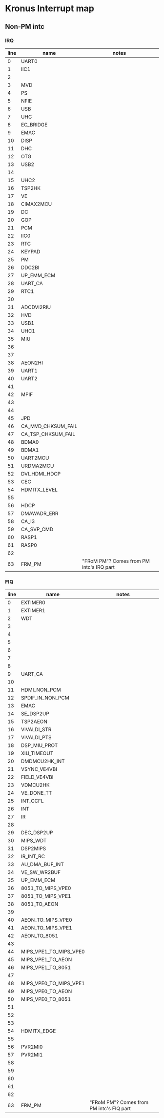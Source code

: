 # Kronus Interrupt map

## Non-PM intc

### IRQ

| line |        name        |    notes                                  |
|------|--------------------|-------------------------------------------|
| 0    | UART0              |                                           |
| 1    | IIC1               |                                           |
| 2    |                    |                                           |
| 3    | MVD                |                                           |
| 4    | PS                 |                                           |
| 5    | NFIE               |                                           |
| 6    | USB                |                                           |
| 7    | UHC                |                                           |
| 8    | EC_BRIDGE          |                                           |
| 9    | EMAC               |                                           |
| 10   | DISP               |                                           |
| 11   | DHC                |                                           |
| 12   | OTG                |                                           |
| 13   | USB2               |                                           |
| 14   |                    |                                           |
| 15   | UHC2               |                                           |
| 16   | TSP2HK             |                                           |
| 17   | VE                 |                                           |
| 18   | CIMAX2MCU          |                                           |
| 19   | DC                 |                                           |
| 20   | GOP                |                                           |
| 21   | PCM                |                                           |
| 22   | IIC0               |                                           |
| 23   | RTC                |                                           |
| 24   | KEYPAD             |                                           |
| 25   | PM                 |                                           |
| 26   | DDC2BI             |                                           |
| 27   | UP_EMM_ECM         |                                           |
| 28   | UART_CA            |                                           |
| 29   | RTC1               |                                           |
| 30   |                    |                                           |
| 31   | ADCDVI2RIU         |                                           |
| 32   | HVD                |                                           |
| 33   | USB1               |                                           |
| 34   | UHC1               |                                           |
| 35   | MIU                |                                           |
| 36   |                    |                                           |
| 37   |                    |                                           |
| 38   | AEON2HI            |                                           |
| 39   | UART1              |                                           |
| 40   | UART2              |                                           |
| 41   |                    |                                           |
| 42   | MPIF               |                                           |
| 43   |                    |                                           |
| 44   |                    |                                           |
| 45   | JPD                |                                           |
| 46   | CA_MVD_CHKSUM_FAIL |                                           |
| 47   | CA_TSP_CHKSUM_FAIL |                                           |
| 48   | BDMA0              |                                           |
| 49   | BDMA1              |                                           |
| 50   | UART2MCU           |                                           |
| 51   | URDMA2MCU          |                                           |
| 52   | DVI_HDMI_HDCP      |                                           |
| 53   | CEC                |                                           |
| 54   | HDMITX_LEVEL       |                                           |
| 55   |                    |                                           |
| 56   | HDCP               |                                           |
| 57   | DMAWADR_ERR        |                                           |
| 58   | CA_I3              |                                           |
| 59   | CA_SVP_CMD         |                                           |
| 60   | RASP1              |                                           |
| 61   | RASP0              |                                           |
| 62   |                    |                                           |
| 63   | FRM_PM             | "FRoM PM"? Comes from PM intc's IRQ part  |

### FIQ

| line |          name          |    notes                                  |
|------|------------------------|-------------------------------------------|
| 0    | EXTIMER0               |                                           |
| 1    | EXTIMER1               |                                           |
| 2    | WDT                    |                                           |
| 3    |                        |                                           |
| 4    |                        |                                           |
| 5    |                        |                                           |
| 6    |                        |                                           |
| 7    |                        |                                           |
| 8    |                        |                                           |
| 9    | UART_CA                |                                           |
| 10   |                        |                                           |
| 11   | HDMI_NON_PCM           |                                           |
| 12   | SPDIF_IN_NON_PCM       |                                           |
| 13   | EMAC                   |                                           |
| 14   | SE_DSP2UP              |                                           |
| 15   | TSP2AEON               |                                           |
| 16   | VIVALDI_STR            |                                           |
| 17   | VIVALDI_PTS            |                                           |
| 18   | DSP_MIU_PROT           |                                           |
| 19   | XIU_TIMEOUT            |                                           |
| 20   | DMDMCU2HK_INT          |                                           |
| 21   | VSYNC_VE4VBI           |                                           |
| 22   | FIELD_VE4VBI           |                                           |
| 23   | VDMCU2HK               |                                           |
| 24   | VE_DONE_TT             |                                           |
| 25   | INT_CCFL               |                                           |
| 26   | INT                    |                                           |
| 27   | IR                     |                                           |
| 28   |                        |                                           |
| 29   | DEC_DSP2UP             |                                           |
| 30   | MIPS_WDT               |                                           |
| 31   | DSP2MIPS               |                                           |
| 32   | IR_INT_RC              |                                           |
| 33   | AU_DMA_BUF_INT         |                                           |
| 34   | VE_SW_WR2BUF           |                                           |
| 35   | UP_EMM_ECM             |                                           |
| 36   | 8051_TO_MIPS_VPE0      |                                           |
| 37   | 8051_TO_MIPS_VPE1      |                                           |
| 38   | 8051_TO_AEON           |                                           |
| 39   |                        |                                           |
| 40   | AEON_TO_MIPS_VPE0      |                                           |
| 41   | AEON_TO_MIPS_VPE1      |                                           |
| 42   | AEON_TO_8051           |                                           |
| 43   |                        |                                           |
| 44   | MIPS_VPE1_TO_MIPS_VPE0 |                                           |
| 45   | MIPS_VPE1_TO_AEON      |                                           |
| 46   | MIPS_VPE1_TO_8051      |                                           |
| 47   |                        |                                           |
| 48   | MIPS_VPE0_TO_MIPS_VPE1 |                                           |
| 49   | MIPS_VPE0_TO_AEON      |                                           |
| 50   | MIPS_VPE0_TO_8051      |                                           |
| 51   |                        |                                           |
| 52   |                        |                                           |
| 53   |                        |                                           |
| 54   | HDMITX_EDGE            |                                           |
| 55   |                        |                                           |
| 56   | PVR2MI0                |                                           |
| 57   | PVR2MI1                |                                           |
| 58   |                        |                                           |
| 59   |                        |                                           |
| 60   |                        |                                           |
| 61   |                        |                                           |
| 62   |                        |                                           |
| 63   | FRM_PM                 | "FRoM PM"? Comes from PM intc's FIQ part  |
